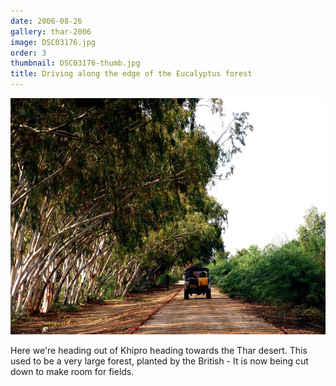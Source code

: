```yaml
---
date: 2006-08-26
gallery: thar-2006
image: DSC03176.jpg
order: 3
thumbnail: DSC03176-thumb.jpg
title: Driving along the edge of the Eucalyptus forest
---
```


![Driving along the edge of the Eucalyptus forest](./DSC03176.jpg)

Here we're heading out of Khipro heading towards the Thar desert. This used to be a very large forest, planted by the British - It is now being cut down to make room for fields.